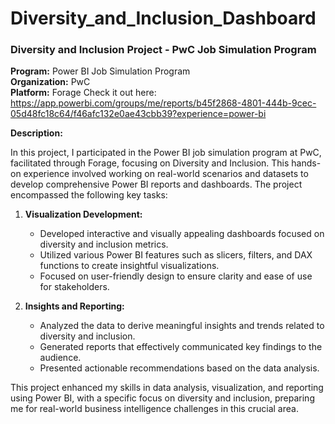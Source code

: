 # Diversity_and_Inclusion_Dashboard

### Diversity and Inclusion Project - PwC Job Simulation Program

**Program:** Power BI Job Simulation Program  
**Organization:** PwC  
**Platform:** Forage
Check it out here: https://app.powerbi.com/groups/me/reports/b45f2868-4801-444b-9cec-05d48fc18c64/f46afc132e0ae43cbb39?experience=power-bi 

**Description:**

In this project, I participated in the Power BI job simulation program at PwC, facilitated through Forage, focusing on Diversity and Inclusion. This hands-on experience involved working on real-world scenarios and datasets to develop comprehensive Power BI reports and dashboards. The project encompassed the following key tasks:

1. **Visualization Development:**
   - Developed interactive and visually appealing dashboards focused on diversity and inclusion metrics.
   - Utilized various Power BI features such as slicers, filters, and DAX functions to create insightful visualizations.
   - Focused on user-friendly design to ensure clarity and ease of use for stakeholders.

2. **Insights and Reporting:**
   - Analyzed the data to derive meaningful insights and trends related to diversity and inclusion.
   - Generated reports that effectively communicated key findings to the audience.
   - Presented actionable recommendations based on the data analysis.

This project enhanced my skills in data analysis, visualization, and reporting using Power BI, with a specific focus on diversity and inclusion, preparing me for real-world business intelligence challenges in this crucial area.
